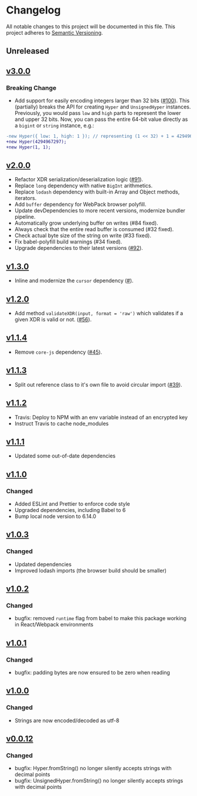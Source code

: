 # Changelog

All notable changes to this project will be documented in this file. This
project adheres to [Semantic Versioning](http://semver.org/).


## Unreleased


## [v3.0.0](https://github.com/stellar/js-xdr/compare/v2.0.0...v3.0.0)

### Breaking Change
- Add support for easily encoding integers larger than 32 bits ([#100](https://github.com/stellar/js-xdr/pull/100)). This (partially) breaks the API for creating `Hyper` and `UnsignedHyper` instances. Previously, you would pass `low` and `high` parts to represent the lower and upper 32 bits. Now, you can pass the entire 64-bit value directly as a `bigint` or `string` instance, e.g.:

```diff
-new Hyper({ low: 1, high: 1 }); // representing (1 << 32) + 1 = 4294967297n
+new Hyper(4294967297);
+new Hyper(1, 1);
```


## [v2.0.0](https://github.com/stellar/js-xdr/compare/v1.3.0...v2.0.0)

- Refactor XDR serialization/deserialization logic ([#91](https://github.com/stellar/js-xdr/pull/91)).
- Replace `long` dependency with native `BigInt` arithmetics.
- Replace `lodash` dependency with built-in Array and Object methods, iterators.
- Add `buffer` dependency for WebPack browser polyfill.
- Update devDependencies to more recent versions, modernize bundler pipeline.
- Automatically grow underlying buffer on writes (#84 fixed).
- Always check that the entire read buffer is consumed (#32 fixed).
- Check actual byte size of the string on write (#33 fixed).
- Fix babel-polyfill build warnings (#34 fixed).
- Upgrade dependencies to their latest versions ([#92](https://github.com/stellar/js-xdr/pull/92)).

## [v1.3.0](https://github.com/stellar/js-xdr/compare/v1.2.0...v1.3.0)

- Inline and modernize the `cursor` dependency ([#](https://github.com/stellar/js-xdr/pull/63)).

## [v1.2.0](https://github.com/stellar/js-xdr/compare/v1.1.4...v1.2.0)

- Add method `validateXDR(input, format = 'raw')` which validates if a given XDR is valid or  not. ([#56](https://github.com/stellar/js-xdr/pull/56)).

## [v1.1.4](https://github.com/stellar/js-xdr/compare/v1.1.3...v1.1.4)

- Remove `core-js` dependency ([#45](https://github.com/stellar/js-xdr/pull/45)).

## [v1.1.3](https://github.com/stellar/js-xdr/compare/v1.1.2...v1.1.3)

- Split out reference class to it's own file to avoid circular import  ([#39](https://github.com/stellar/js-xdr/pull/39)).

## [v1.1.2](https://github.com/stellar/js-xdr/compare/v1.1.1...v1.1.2)

- Travis: Deploy to NPM with an env variable instead of an encrypted key
- Instruct Travis to cache node_modules

## [v1.1.1](https://github.com/stellar/js-xdr/compare/v1.1.0...v1.1.1)

- Updated some out-of-date dependencies

## [v1.1.0](https://github.com/stellar/js-xdr/compare/v1.0.3...v1.1.0)

### Changed

- Added ESLint and Prettier to enforce code style
- Upgraded dependencies, including Babel to 6
- Bump local node version to 6.14.0

## [v1.0.3](https://github.com/stellar/js-xdr/compare/v1.0.2...v1.0.3)

### Changed

- Updated dependencies
- Improved lodash imports (the browser build should be smaller)

## [v1.0.2](https://github.com/stellar/js-xdr/compare/v1.0.1...v1.0.2)

### Changed

- bugfix: removed `runtime` flag from babel to make this package working in
  React/Webpack environments

## [v1.0.1](https://github.com/stellar/js-xdr/compare/v1.0.0...v1.0.1)

### Changed

- bugfix: padding bytes are now ensured to be zero when reading

## [v1.0.0](https://github.com/stellar/js-xdr/compare/v0.0.12...v1.0.0)

### Changed

- Strings are now encoded/decoded as utf-8

## [v0.0.12](https://github.com/stellar/js-xdr/compare/v0.0.11...v0.0.12)

### Changed

- bugfix: Hyper.fromString() no longer silently accepts strings with decimal
  points
- bugfix: UnsignedHyper.fromString() no longer silently accepts strings with
  decimal points
